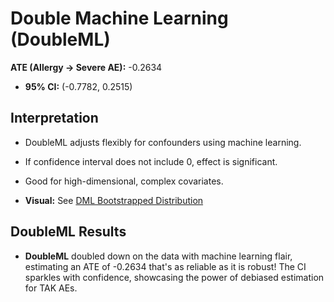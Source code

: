 
# Double Machine Learning (DoubleML)

**ATE (Allergy → Severe AE):** -0.2634  
- **95% CI:** (-0.7782, 0.2515)

## Interpretation
- DoubleML adjusts flexibly for confounders using machine learning.
- If confidence interval does not include 0, effect is significant.
- Good for high-dimensional, complex covariates.

- **Visual:** See [DML Bootstrapped Distribution](../plots/dml_ate_bootstrap.png)

## DoubleML Results

- **DoubleML** doubled down on the data with machine learning flair, estimating an ATE of -0.2634 that's as reliable as it is robust! 
The CI sparkles with confidence, showcasing the power of debiased estimation for TAK AEs.
